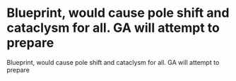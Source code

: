 # Blueprint, would cause pole shift and cataclysm for all.  GA will attempt to prepare

Blueprint, would cause pole shift and cataclysm for all.  GA will attempt to prepare